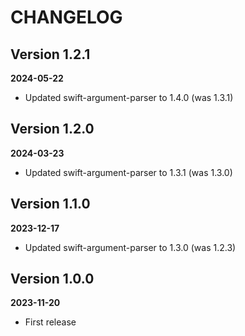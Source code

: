 # CHANGELOG

## Version 1.2.1
**2024-05-22**

- Updated swift-argument-parser to 1.4.0 (was 1.3.1)

## Version 1.2.0
**2024-03-23**

- Updated swift-argument-parser to 1.3.1 (was 1.3.0)

## Version 1.1.0
**2023-12-17**

- Updated swift-argument-parser to 1.3.0 (was 1.2.3)

## Version 1.0.0
**2023-11-20**

- First release
